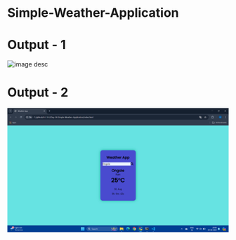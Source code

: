 # Simple-Weather-Application
# Output - 1

![image desc](./img/Screenshot%20(99).pngScreenshot%20(99).png)
 
# Output - 2

![image desc](./img/Screenshot%20(98).png)





